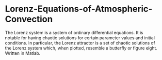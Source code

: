 # Lorenz-Equations-of-Atmospheric-Convection
The Lorenz system is a system of ordinary differential equations. It is notable for having chaotic solutions for certain parameter values and initial conditions. In particular, the Lorenz attractor is a set of chaotic solutions of the Lorenz system which, when plotted, resemble a butterfly or figure eight. Written in Matlab.
